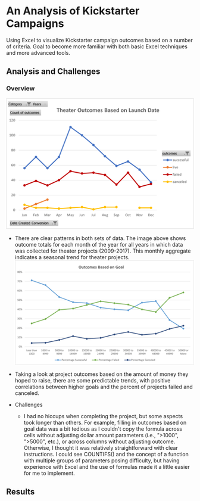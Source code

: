 # An Analysis of Kickstarter Campaigns
  Using Excel to visualize Kickstarter campaign outcomes based on a number of criteria. Goal to become more familiar with both basic Excel techniques and more advanced   tools.

## Analysis and Challenges
### Overview
  ![Theater_Outcomes_vs_Launch](./Resources/Theater_Outcomes_vs_Launch.png)
  * There are clear patterns in both sets of data. The image above shows outcome totals for each month of the year for all years in which data was collected for theater projects (2009-2017). This monthly aggregate indicates a seasonal trend for theater projects.
  ![Outcomes_vs_Goals](./Resources/Outcomes_vs_Goals.png)
  * Taking a look at project outcomes based on the amount of money they hoped to raise, there are some predictable trends, with positive correlations between higher goals and the percent of projects failed and canceled. 


* Challenges
  * I had no hiccups when completing the project, but some aspects took longer than others. For example, filling in outcomes based on goal data was a bit tedious as I couldn't copy the formula across cells without adjusting dollar amount parameters (i.e., ">1000", ">5000", etc.), or across columns without adjusting outcome. Otherwise, I thought it was relatively straightforward with clear instructions. I could see COUNTIFS() and the concept of a function with multiple groups of parameters posing difficulty, but having experience with Excel and the use of formulas made it a little easier for me to implement.
  
  
## Results
  
